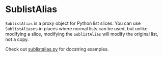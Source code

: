 SublistAlias
============

`SublistAlias` is a proxy object for Python list slices. You can use
`SublistAlias`es in places where normal lists can be used, but unlike modifying
a slice, modifying the `SublistAlias` will modify the original list, not a copy.

Check out [sublistalias.py](<sublistalias.py>) for docstring examples.
